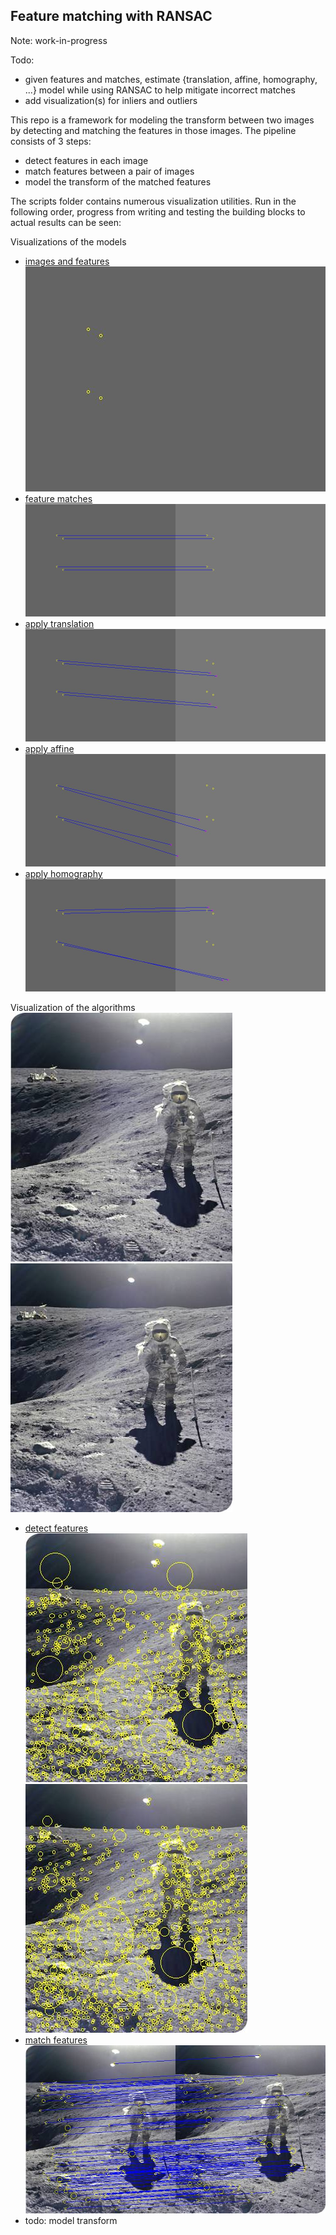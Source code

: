 ## Feature matching with RANSAC

Note: work-in-progress

Todo:
- given features and matches, estimate {translation, affine, homography, ...} model while using RANSAC to help mitigate incorrect matches
- add visualization(s) for inliers and outliers

This repo is a framework for modeling the transform between two images by detecting and matching the features in those images. The pipeline 
consists of 3 steps:
- detect features in each image
- match features between a pair of images
- model the transform of the matched features

The scripts folder contains numerous visualization utilities. Run in the following order, progress from writing and testing the building 
blocks to actual results can be seen:

Visualizations of the models
- [images and features](https://github.com/merrillmckee/feature_matching_with_ransac/blob/main/scripts/visualize/run_visualize_image_and_features.py)  
![image](https://github.com/merrillmckee/feature_matching_with_ransac/blob/main/scripts/images/image_and_features.jpg)
- [feature matches](https://github.com/merrillmckee/feature_matching_with_ransac/blob/main/scripts/visualize/run_visualize_feature_matches.py)  
![image](https://github.com/merrillmckee/feature_matching_with_ransac/blob/main/scripts/images/feature_matches.jpg)
- [apply translation](https://github.com/merrillmckee/feature_matching_with_ransac/blob/main/scripts/visualize/run_visualize_apply_translation.py)  
![image](https://github.com/merrillmckee/feature_matching_with_ransac/blob/main/scripts/images/apply_translation.jpg)
- [apply affine](https://github.com/merrillmckee/feature_matching_with_ransac/blob/main/scripts/visualize/run_visualize_apply_affine.py)  
![image](https://github.com/merrillmckee/feature_matching_with_ransac/blob/main/scripts/images/apply_affine.jpg)
- [apply homography](https://github.com/merrillmckee/feature_matching_with_ransac/blob/main/scripts/visualize/run_visualize_apply_homography.py)  
![image](https://github.com/merrillmckee/feature_matching_with_ransac/blob/main/scripts/images/apply_homography.jpg)

Visualization of the algorithms  
![image](https://github.com/merrillmckee/feature_matching_with_ransac/blob/main/scripts/images/moon_1.png)
![image](https://github.com/merrillmckee/feature_matching_with_ransac/blob/main/scripts/images/moon_2.png)
- [detect features](https://github.com/merrillmckee/feature_matching_with_ransac/blob/main/scripts/visualize/run_visualize_detect_features.py)  
![image](https://github.com/merrillmckee/feature_matching_with_ransac/blob/main/scripts/images/detect_features_1.jpg)
![image](https://github.com/merrillmckee/feature_matching_with_ransac/blob/main/scripts/images/detect_features_2.jpg)
- [match features](https://github.com/merrillmckee/feature_matching_with_ransac/blob/main/scripts/visualize/run_visualize_match_features.py)  
![image](https://github.com/merrillmckee/feature_matching_with_ransac/blob/main/scripts/images/match_features.jpg)
- todo: model transform
